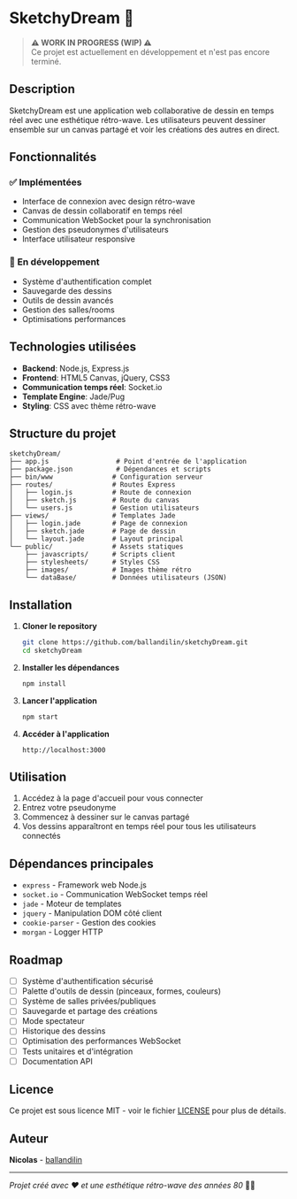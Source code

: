 # SketchyDream 🎨

> **⚠️ WORK IN PROGRESS (WIP) ⚠️**  
> Ce projet est actuellement en développement et n'est pas encore terminé.

## Description

SketchyDream est une application web collaborative de dessin en temps réel avec une esthétique rétro-wave. Les utilisateurs peuvent dessiner ensemble sur un canvas partagé et voir les créations des autres en direct.

## Fonctionnalités

### ✅ Implémentées
- Interface de connexion avec design rétro-wave
- Canvas de dessin collaboratif en temps réel
- Communication WebSocket pour la synchronisation
- Gestion des pseudonymes d'utilisateurs
- Interface utilisateur responsive

### 🚧 En développement
- Système d'authentification complet
- Sauvegarde des dessins
- Outils de dessin avancés
- Gestion des salles/rooms
- Optimisations performances

## Technologies utilisées

- **Backend**: Node.js, Express.js
- **Frontend**: HTML5 Canvas, jQuery, CSS3
- **Communication temps réel**: Socket.io
- **Template Engine**: Jade/Pug
- **Styling**: CSS avec thème rétro-wave

## Structure du projet

```
sketchyDream/
├── app.js                 # Point d'entrée de l'application
├── package.json           # Dépendances et scripts
├── bin/www               # Configuration serveur
├── routes/               # Routes Express
│   ├── login.js          # Route de connexion
│   ├── sketch.js         # Route du canvas
│   └── users.js          # Gestion utilisateurs
├── views/                # Templates Jade
│   ├── login.jade        # Page de connexion
│   ├── sketch.jade       # Page de dessin
│   └── layout.jade       # Layout principal
└── public/               # Assets statiques
    ├── javascripts/      # Scripts client
    ├── stylesheets/      # Styles CSS
    ├── images/           # Images thème rétro
    └── dataBase/         # Données utilisateurs (JSON)
```

## Installation

1. **Cloner le repository**
   ```bash
   git clone https://github.com/ballandilin/sketchyDream.git
   cd sketchyDream
   ```

2. **Installer les dépendances**
   ```bash
   npm install
   ```

3. **Lancer l'application**
   ```bash
   npm start
   ```

4. **Accéder à l'application**
   ```
   http://localhost:3000
   ```

## Utilisation

1. Accédez à la page d'accueil pour vous connecter
2. Entrez votre pseudonyme
3. Commencez à dessiner sur le canvas partagé
4. Vos dessins apparaîtront en temps réel pour tous les utilisateurs connectés

## Dépendances principales

- `express` - Framework web Node.js
- `socket.io` - Communication WebSocket temps réel
- `jade` - Moteur de templates
- `jquery` - Manipulation DOM côté client
- `cookie-parser` - Gestion des cookies
- `morgan` - Logger HTTP

## Roadmap

- [ ] Système d'authentification sécurisé
- [ ] Palette d'outils de dessin (pinceaux, formes, couleurs)
- [ ] Système de salles privées/publiques
- [ ] Sauvegarde et partage des créations
- [ ] Mode spectateur
- [ ] Historique des dessins
- [ ] Optimisation des performances WebSocket
- [ ] Tests unitaires et d'intégration
- [ ] Documentation API

## Licence

Ce projet est sous licence MIT - voir le fichier [LICENSE](LICENSE) pour plus de détails.

## Auteur

**Nicolas** - [ballandilin](https://github.com/ballandilin)

---

*Projet créé avec ❤️ et une esthétique rétro-wave des années 80* 🌊✨
